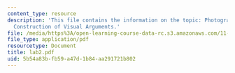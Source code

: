 ```yaml
---
content_type: resource
description: 'This file contains the information on the topic: Photography and the
  Construction of Visual Arguments.'
file: /media/https%3A/open-learning-course-data-rc.s3.amazonaws.com/11-204-planning-communications-and-digital-media-fall-2004/5b54a83bfb59a47d1b84aa291721b802_lab2.pdf
file_type: application/pdf
resourcetype: Document
title: lab2.pdf
uid: 5b54a83b-fb59-a47d-1b84-aa291721b802
---
```

